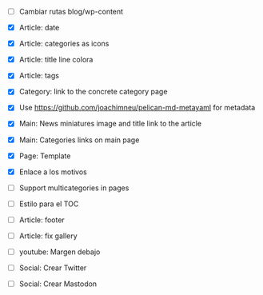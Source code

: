 - [ ] Cambiar rutas blog/wp-content
- [x] Article: date
- [x] Article: categories as icons
- [x] Article: title line colora
- [x] Article: tags
- [x] Category: link to the concrete category page
- [x] Use https://github.com/joachimneu/pelican-md-metayaml for metadata
- [x] Main: News miniatures image and title link to the article
- [x] Main: Categories links on main page
- [x] Page: Template
- [x] Enlace a los motivos
- [ ] Support multicategories in pages
- [ ] Estilo para el TOC
- [ ] Article: footer
- [ ] Article: fix gallery
- [ ] youtube: Margen debajo
- [ ] Social: Crear Twitter
- [ ] Social: Crear Mastodon

